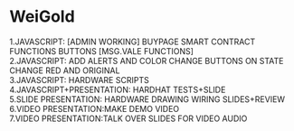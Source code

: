 # WeiGold
1.JAVASCRIPT: [ADMIN WORKING] BUYPAGE SMART CONTRACT FUNCTIONS BUTTONS [MSG.VALE FUNCTIONS] \
2.JAVASCRIPT: ADD ALERTS AND COLOR CHANGE BUTTONS ON STATE CHANGE RED AND ORIGINAL\
3.JAVASCRIPT: HARDWARE SCRIPTS\
4.JAVASCRIPT+PRESENTATION: HARDHAT TESTS+SLIDE\
5.SLIDE PRESENTATION: HARDWARE DRAWING WIRING SLIDES+REVIEW\
6.VIDEO PRESENTATION:MAKE DEMO VIDEO\
7.VIDEO PRESENTATION:TALK OVER SLIDES FOR VIDEO AUDIO
